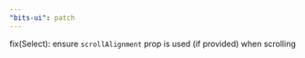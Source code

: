 ```yaml
---
"bits-ui": patch
---
```


fix(Select): ensure `scrollAlignment` prop is used (if provided) when scrolling
